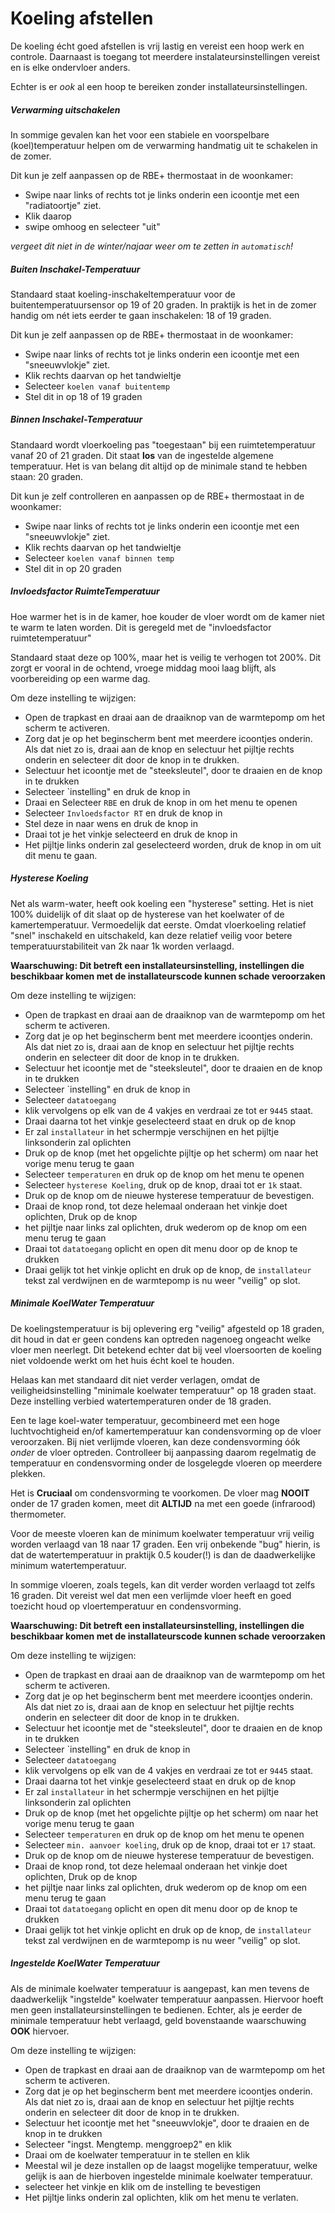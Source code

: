 # Koeling afstellen

De koeling écht goed afstellen is vrij lastig en vereist een hoop werk en controle.
Daarnaast is toegang tot meerdere instalateursinstellingen vereist en is elke ondervloer anders.

Echter is er *ook* al een hoop te bereiken zonder installateursinstellingen.


##### Verwarming uitschakelen

In sommige gevalen kan het voor een stabiele en voorspelbare (koel)temperatuur helpen om de verwarming handmatig uit te schakelen in de zomer.

Dit kun je zelf aanpassen op de RBE+ thermostaat in de woonkamer:

- Swipe naar links of rechts tot je links onderin een icoontje met een "radiatoortje" ziet.
- Klik daarop
- swipe omhoog en selecteer "uit"

*vergeet dit niet in de winter/najaar weer om te zetten in `automatisch`!*


##### Buiten Inschakel-Temperatuur

Standaard staat koeling-inschakeltemperatuur voor de buitentemperatuursensor op 19 of 20 graden.
In praktijk is het in de zomer handig om nét iets eerder te gaan inschakelen: 18 of 19 graden.

Dit kun je zelf aanpassen op de RBE+ thermostaat in de woonkamer:

- Swipe naar links of rechts tot je links onderin een icoontje met een "sneeuwvlokje" ziet.
- Klik rechts daarvan op het tandwieltje
- Selecteer `koelen vanaf buitentemp`
- Stel dit in op 18 of 19 graden



##### Binnen Inschakel-Temperatuur

Standaard wordt vloerkoeling pas "toegestaan" bij een ruimtetemperatuur vanaf 20 of 21 graden. Dit staat **los** van de ingestelde algemene temperatuur.
Het is van belang dit altijd op de minimale stand te hebben staan: 20 graden.

Dit kun je zelf controlleren en aanpassen op de RBE+ thermostaat in de woonkamer:

- Swipe naar links of rechts tot je links onderin een icoontje met een "sneeuwvlokje" ziet.
- Klik rechts daarvan op het tandwieltje
- Selecteer `koelen vanaf binnen temp`
- Stel dit in op 20 graden


##### Invloedsfactor RuimteTemperatuur

Hoe warmer het is in de kamer, hoe kouder de vloer wordt om de kamer niet te warm te laten worden.
Dit is geregeld met de "invloedsfactor ruimtetemperatuur"

Standaard staat deze op 100%, maar het is veilig te verhogen tot 200%.
Dit zorgt er vooral in de ochtend, vroege middag mooi laag blijft, als voorbereiding op een warme dag.

Om deze instelling te wijzigen:
- Open de trapkast en draai aan de draaiknop van de warmtepomp om het scherm te activeren.
- Zorg dat je op het beginscherm bent met meerdere icoontjes onderin. Als dat niet zo is, draai aan de knop en selectuur het pijltje rechts onderin en selecteer dit door de knop in te drukken.
- Selectuur het icoontje met de "steeksleutel", door te draaien en de knop in te drukken
- Selecteer `instelling" en druk de knop in
- Draai en Selecteer `RBE` en druk de knop in om het menu te openen
- Selecteer `Invloedsfactor RT` en druk de knop in
- Stel deze in naar wens en druk de knop in
- Draai tot je het vinkje selecteerd en druk de knop in
- Het pijltje links onderin zal geselecteerd worden, druk de knop in om uit dit menu te gaan.


##### Hysterese Koeling

Net als warm-water, heeft ook koeling een "hysterese" setting. Het is niet 100% duidelijk of dit slaat op de hysterese van het koelwater of de kamertemperatuur. Vermoedelijk dat eerste.
Omdat vloerkoeling relatief "snel" inschakeld en uitschakeld, kan deze relatief veilig voor betere temperatuurstabiliteit van 2k naar 1k worden verlaagd.

**Waarschuwing: Dit betreft een installateursinstelling, instellingen die beschikbaar komen met de installateurscode kunnen schade veroorzaken**

Om deze instelling te wijzigen:
- Open de trapkast en draai aan de draaiknop van de warmtepomp om het scherm te activeren.
- Zorg dat je op het beginscherm bent met meerdere icoontjes onderin. Als dat niet zo is, draai aan de knop en selectuur het pijltje rechts onderin en selecteer dit door de knop in te drukken.
- Selectuur het icoontje met de "steeksleutel", door te draaien en de knop in te drukken
- Selecteer `instelling" en druk de knop in
- Selecteer `datatoegang` 
- klik vervolgens op elk van de 4 vakjes en verdraai ze tot er `9445` staat.
- Draai daarna tot het vinkje geselecteerd staat en druk op de knop
- Er zal `installateur`  in het schermpje verschijnen en het pijltje linksonderin zal oplichten
- Druk op de knop (met het opgelichte pijltje op het scherm) om naar het vorige menu terug te gaan
- Selecteer `temperaturen` en druk op de knop om het menu te openen
- Selecteer `hysterese Koeling`, druk op de knop, draai tot er `1k` staat.
- Druk op de knop om de nieuwe hysterese temperatuur de bevestigen.
- Draai de knop rond, tot deze helemaal onderaan het vinkje doet oplichten, Druk op de knop
- het pijltje naar links zal oplichten, druk wederom op de knop om een menu terug te gaan
- Draai tot `datatoegang` oplicht en open dit menu door op de knop te drukken
- Draai gelijk tot het vinkje oplicht en druk op de knop, de `installateur` tekst zal verdwijnen en de warmtepomp is nu weer "veilig" op slot.


##### Minimale KoelWater Temperatuur

De koelingstemperatuur is bij oplevering erg "veilig" afgesteld op 18 graden, dit houd in dat er geen condens kan optreden nagenoeg ongeacht welke vloer men neerlegt.
Dit betekend echter dat bij veel vloersoorten de koeling niet voldoende werkt om het huis écht koel te houden.

Helaas kan met standaard dit niet verder verlagen, omdat de veiligheidsinstelling "minimale koelwater temperatuur" op 18 graden staat. Deze instelling verbied watertemperaturen onder de 18 graden.

Een te lage koel-water temperatuur, gecombineerd met een hoge luchtvochtigheid en/of kamertemperatuur kan condensvorming op de vloer veroorzaken.
Bij niet verlijmde vloeren, kan deze condensvorming óók *onder* de vloer optreden.
Controlleer bij aanpassing daarom regelmatig de temperatuur en condensvorming onder de losgelegde vloeren op meerdere plekken.

Het is **Cruciaal** om condensvorming te voorkomen. De vloer mag **NOOIT** onder de 17 graden komen, meet dit **ALTIJD** na met een goede (infrarood) thermometer.

Voor de meeste vloeren kan de minimum koelwater temperatuur vrij veilig worden verlaagd van 18 naar 17 graden.
Een vrij onbekende "bug" hierin, is dat de watertemperatuur in praktijk 0.5 kouder(!) is dan de daadwerkelijke minimum watertemperatuur.

In sommige vloeren, zoals tegels, kan dit verder worden verlaagd tot zelfs 16 graden.
Dit vereist wel dat men een verlijmde vloer heeft en goed toezicht houd op vloertemperatuur en condensvorming.

**Waarschuwing: Dit betreft een installateursinstelling, instellingen die beschikbaar komen met de installateurscode kunnen schade veroorzaken**

Om deze instelling te wijzigen:
- Open de trapkast en draai aan de draaiknop van de warmtepomp om het scherm te activeren.
- Zorg dat je op het beginscherm bent met meerdere icoontjes onderin. Als dat niet zo is, draai aan de knop en selectuur het pijltje rechts onderin en selecteer dit door de knop in te drukken.
- Selectuur het icoontje met de "steeksleutel", door te draaien en de knop in te drukken
- Selecteer `instelling" en druk de knop in
- Selecteer `datatoegang` 
- klik vervolgens op elk van de 4 vakjes en verdraai ze tot er `9445` staat.
- Draai daarna tot het vinkje geselecteerd staat en druk op de knop
- Er zal `installateur`  in het schermpje verschijnen en het pijltje linksonderin zal oplichten
- Druk op de knop (met het opgelichte pijltje op het scherm) om naar het vorige menu terug te gaan
- Selecteer `temperaturen` en druk op de knop om het menu te openen
- Selecteer `min. aanvoer koeling`, druk op de knop, draai tot er `17` staat.
- Druk op de knop om de nieuwe hysterese temperatuur de bevestigen.
- Draai de knop rond, tot deze helemaal onderaan het vinkje doet oplichten, Druk op de knop
- het pijltje naar links zal oplichten, druk wederom op de knop om een menu terug te gaan
- Draai tot `datatoegang` oplicht en open dit menu door op de knop te drukken
- Draai gelijk tot het vinkje oplicht en druk op de knop, de `installateur` tekst zal verdwijnen en de warmtepomp is nu weer "veilig" op slot.


##### Ingestelde KoelWater Temperatuur

Als de minimale koelwater temperatuur is aangepast, kan men tevens de daadwerkelijk "ingstelde" koelwater temperatuur aanpassen.
Hiervoor hoeft men geen installateursinstellingen te bedienen. Echter, als je eerder de minimale temperatuur hebt verlaagd, geld bovenstaande waarschuwing **OOK** hiervoer.

Om deze instelling te wijzigen:
- Open de trapkast en draai aan de draaiknop van de warmtepomp om het scherm te activeren.
- Zorg dat je op het beginscherm bent met meerdere icoontjes onderin. Als dat niet zo is, draai aan de knop en selectuur het pijltje rechts onderin en selecteer dit door de knop in te drukken.
- Selectuur het icoontje met het "sneeuwvlokje", door te draaien en de knop in te drukken
- Selecteer "ingst. Mengtemp. menggroep2" en klik
- Draai om de koelwater temperatuur in te stellen en klik
- Meestal wil je deze installen op de laagst mogelijke temperatuur, welke gelijk is aan de hierboven ingestelde minimale koelwater temperatuur.
- selecteer het vinkje en klik om de instelling te bevestigen
- Het pijltje links onderin zal oplichten, klik om het menu te verlaten.